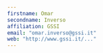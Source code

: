 ```yaml
---
firstname: Omar
secondname: Inverso
affiliation: GSSI
email: "omar.inverso@gssi.it"
web: "http://www.gssi.it/..."
---
```

